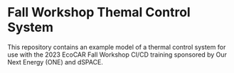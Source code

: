 # Fall Workshop Themal Control System

This repository contains an example model of a thermal control system for use with the 2023 EcoCAR Fall Workshop CI/CD training sponsored by Our Next Energy (ONE) and dSPACE.

